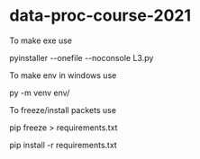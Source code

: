 # data-proc-course-2021

To make exe use

pyinstaller --onefile --noconsole L3.py

To make env in windows use

py -m venv env/

To freeze/install packets use

pip freeze > requirements.txt

pip install -r requirements.txt
